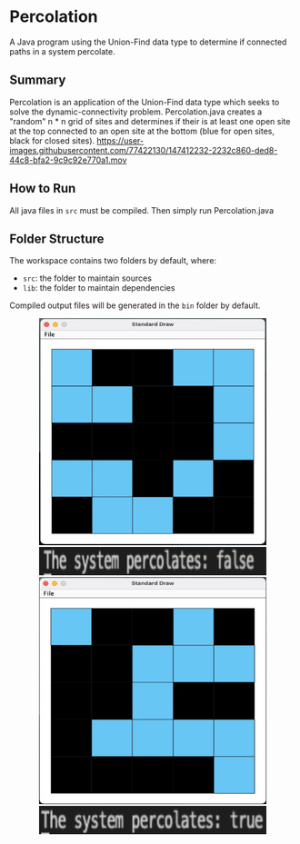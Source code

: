 # Percolation
A Java program using the Union-Find data type to determine if connected paths in a system percolate. 

## Summary

Percolation is an application of the Union-Find data type which seeks to solve the dynamic-connectivity problem. Percolation.java creates a "random" n * n grid of sites and determines if their is at least one open site at the top connected to an open site at the bottom (blue for open sites, black for closed sites).
https://user-images.githubusercontent.com/77422130/147412232-2232c860-ded8-44c8-bfa2-9c9c92e770a1.mov
## How to Run

All java files in `src` must be compiled.
Then simply run Percolation.java

## Folder Structure

The workspace contains two folders by default, where:

- `src`: the folder to maintain sources
- `lib`: the folder to maintain dependencies

Compiled output files will be generated in the `bin` folder by default.

<div id="mainDiv">
	<div align="center">
  		<img width="400" height="400" src="docs/false.jpg">
	</div>
	<div align="center">
		<img width="400" height="50" src="docs/false2.jpg">
	</div>
	<div align="center">
  		<img width="400" height="400" src="docs/true.jpg">
	</div>
	<div align="center">
  		<img width="400" height="50" src="docs/true2.jpg">
	</div>
</div>






